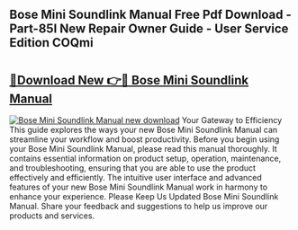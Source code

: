 ## Bose Mini Soundlink Manual Free Pdf Download - Part-85I New Repair Owner Guide - User Service Edition COQmi

# <h2><a href="http://bc21229.oget.top/?id=Bose+Mini+Soundlink+Manual">🔗Download New 👉🔴 Bose Mini Soundlink Manual</a></h2>

[![Bose Mini Soundlink Manual new download](https://i.imgur.com/5g1atiW.png)](http://bc21229.oget.top/?id=Bose+Mini+Soundlink+Manual)
Your Gateway to Efficiency This guide explores the ways your new Bose Mini Soundlink Manual can streamline your workflow and boost productivity. Before you begin using your Bose Mini Soundlink Manual, please read this manual thoroughly. It contains essential information on product setup, operation, maintenance, and troubleshooting, ensuring that you are able to use the product effectively and efficiently. The intuitive user interface and advanced features of your new Bose Mini Soundlink Manual work in harmony to enhance your experience. Please Keep Us Updated Bose Mini Soundlink Manual. Share your feedback and suggestions to help us improve our products and services.
